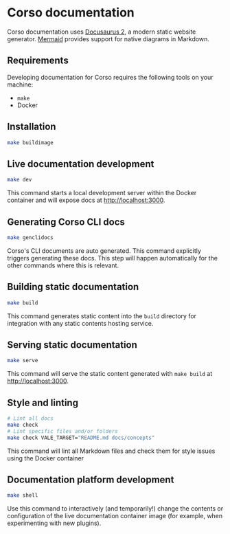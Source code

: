 # Corso documentation

Corso documentation uses [Docusaurus 2](https://docusaurus.io/), a modern static website generator.
[Mermaid](https://mermaid-js.github.io/mermaid/) provides support for native diagrams in Markdown.

## Requirements

Developing documentation for Corso requires the following tools on your machine:

- `make`
- Docker

## Installation

```bash
make buildimage
```

## Live documentation development

```bash
make dev
```

This command starts a local development server within the Docker container and will expose docs at [http://localhost:3000](http://localhost:3000).

## Generating Corso CLI docs

```bash
make genclidocs
```

Corso's CLI documents are auto generated. This command explicitly triggers generating these docs. This step will happen
automatically for the other commands where this is relevant.

## Building static documentation

```bash
make build
```

This command generates static content into the `build` directory for integration with any static contents hosting service.

## Serving static documentation

```bash
make serve
```

This command will serve the static content generated with `make build` at [http://localhost:3000](http://localhost:3000).

## Style and linting

```bash
# Lint all docs
make check
# Lint specific files and/or folders
make check VALE_TARGET="README.md docs/concepts"
```

This command will lint all Markdown files and check them for style issues using the Docker container

## Documentation platform development

```bash
make shell
```

Use this command to interactively (and temporarily!) change the contents or
configuration of the live documentation container image (for example, when
experimenting with new plugins).
